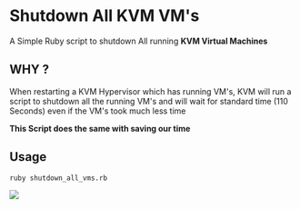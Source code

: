 # Shutdown All KVM VM's

A Simple Ruby script to shutdown All running **KVM Virtual Machines**



## WHY ?



When restarting a KVM Hypervisor which has running VM's, KVM will run a script to shutdown all the running VM's and will wait for standard time (110 Seconds) even if the VM's took much less time

**This Script does the same with saving our time**

## Usage

```bash
ruby shutdown_all_vms.rb
```



![](https://i.imgur.com/5gl2VGt.png)



